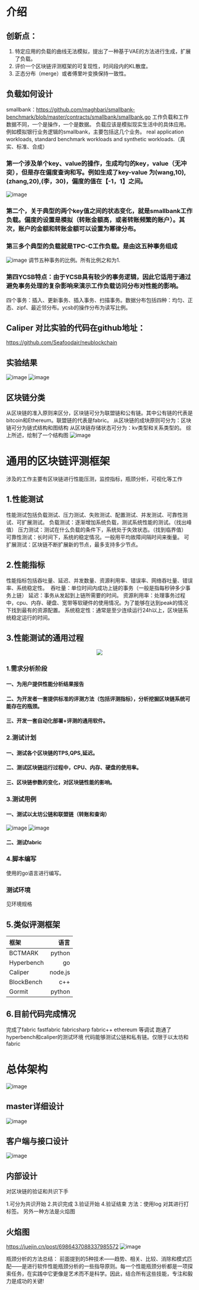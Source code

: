 # 介绍
## 创新点：
1. 特定应用的负载的曲线无法模拟，提出了一种基于VAE的方法进行生成，扩展了负载。
2. 评价一个区块链评测框架的可复现性，时间段内的KL散度。
3. 正态分布（merge）或者傅里叶变换保持一致性。
## 负载如何设计
smallbank：https://github.com/maghbari/smallbank-benchmark/blob/master/contracts/smallbank/smallbank.go
工作负载和工作数据不同，一个是操作，一个是数据。
负载应该是模拟现实生活中的具体应用。 例如模拟银行业务逻辑的smallbank，主要包括这几个业务。
 real application workloads,
standard benchmark workloads and synthetic workloads.（真实、标准、合成）
### 第一个涉及单个key、value的操作，生成均匀的key，value（无冲突），但是存在偏度查询和写。例如生成了key-value 为(wang,10),(zhang,20),(李，30)，偏度的值在【-1，1】之间。

![image](https://user-images.githubusercontent.com/51044388/225776994-012c2f64-3c04-434e-902a-90d8c11d77dc.png)
### 第二个，关于典型的两个key值之间的状态变化，就是smallbank工作负载。偏度的设置是模拟（转账金额高，或者转账频繁的账户）。其次，账户的金额和转账金额可以设置为幂律分布。
### 第三多个典型的负载就是TPC-C工作负载。是由这五种事务组成
![image](https://user-images.githubusercontent.com/51044388/225888252-ccca731a-3a89-4cb3-b4a1-7049b57cfc09.png)
调节五种事务的比例。所有比例之和为1.


### 第四YCSB特点：由于YCSB具有较少的事务逻辑，因此它适用于通过避免事务处理的复杂影响来演示工作负载访问分布对性能的影响。
四个事务：插入、更新事务、插入事务、扫描事务。数据分布包括四种：均匀、正态、zipf、最近邻分布。ycsb的操作分布为读写比例。
## Caliper 对比实验的代码在github地址：
https://github.com/Seafoodair/neublockchain
## 实验结果
![image](https://user-images.githubusercontent.com/51044388/219957191-e180824e-b358-4b8b-b8c1-afd8e4aaf56c.png)
![image](https://user-images.githubusercontent.com/51044388/219957269-ce8582b9-3b2b-4188-8efb-91ab94373e4f.png)


## 区块链分类
从区块链的准入原则来区分，区块链可分为联盟链和公有链。其中公有链的代表是bitcoin和Ethereum。联盟链的代表是fabric。
从区块链的成块原则可分为：区块链可分为链式结构和图结构
从区块链存储状态可分为：kv类型和关系类型的。
综上所述，绘制了一个结构图
![image](https://user-images.githubusercontent.com/51044388/192081836-7eb7b07e-0a85-4927-8a0f-3154787dc0bd.png)
# 通用的区块链评测框架
涉及的工作主要有区块链进行性能压测，监控指标，瓶颈分析，可视化等工作
## 1.性能测试
性能测试包括负载测试、压力测试、失败测试、配置测试、并发测试、可靠性测试、可扩展测试。
负载测试：逐渐增加系统负载，测试系统性能的测试。（找出峰值）
压力测试：测试在什么负载的条件下，系统处于失效状态。（找到临界值）
可靠性测试：长时间下，系统的稳定情况。一般用平均故障间隔时间来衡量。
可扩展测试：区块链不断扩展新的节点，最多支持多少节点。
## 2.性能指标
性能指标包括吞吐量、延迟、并发数量、资源利用率、错误率、网络吞吐量、错误率、系统稳定性。&nbsp;
吞吐量：单位时间内成功上链的事务（一般是指每秒钟多少事务上链）
延迟：事务从发起到上链所需要的时间。
资源利用率：处理事务过程中，cpu、内存、硬盘、宽带等软硬件的使用情况。为了能够在达到peak的情况下找到最有的资源配置。
系统稳定性：通常是至少连续运行24h以上，区块链系统稳定运行的时间。
## 3.性能测试的通用过程
<div align=center><img src="https://user-images.githubusercontent.com/51044388/192430925-c1647cf5-4d4c-46d7-ba29-46ae0c8f2167.png"/></div>

### 1.需求分析阶段
#### 一、为用户提供性能分析结果报告
#### 二、为开发者一套提供标准的评测方法（包括评测指标），分析挖掘区块链系统可能存在的瓶颈。
#### 三、开发一套自动化部署+评测的通用软件。
### 2.测试计划
#### 一、测试各个区块链的TPS,QPS,延迟。
#### 二、测试区块链运行过程中，CPU、内存、硬盘的使用率。
#### 三、区块链参数的变化，对区块链性能的影响。


### 3.测试用例
#### 一、测试以太坊公链和联盟链（转账和查询）
![image](https://user-images.githubusercontent.com/51044388/192133483-fafd0e9b-b8dc-4988-818d-cb4116a63514.png)
![image](https://user-images.githubusercontent.com/51044388/192136814-b5e8754b-6f69-4b02-a0a5-d55f92cdb920.png)


#### 二、测试fabric
### 4.脚本编写
使用的go语言进行编写。
### 测试环境
见环境规格


## 5.类似评测框架
| 框架 | 语言 |
|:-----------|----------:|
| BCTMARK | python |
| Hyperbench | go |
| Caliper | node.js |
| BlockBench | c++ |
| Gormit | python |
## 6.目前代码完成情况
完成了fabric fastfabric fabricsharp fabric++ ethereum 等调试
跑通了hyperbench和caliper的测试环境
代码能够测试公链和私有链。仅限于以太坊和fabric
# 总体架构
![image](https://user-images.githubusercontent.com/51044388/192221014-ff50627a-327b-49e6-861f-cfdb33397efa.png)

## master详细设计
![image](https://user-images.githubusercontent.com/51044388/192418373-bb176134-61b5-440e-a058-30d6c635c764.png)

## 客户端与接口设计
![image](https://user-images.githubusercontent.com/51044388/192420906-44e0612d-cdce-4442-b47f-a1734c0331f8.png)

## 内部设计
对区块链的验证和共识下手

1.可分为共识开始
2.共识完成
3.验证开始
4.验证结束
方法：使用log 对其进行打标签。
另外一种方法是火焰图

## 火焰图
https://juejin.cn/post/6986437088337985572
![image](https://user-images.githubusercontent.com/51044388/194694166-c4bb3b65-12c5-45c9-8e22-daba0da69cc3.png)

瓶颈分析的方法总结：
前面提到的5种技术——趋势、相关、比较、消除和模式匹配——是进行软件性能瓶颈分析的一些指导原则。每一个性能瓶颈分析都是一项探索任务，在实践中它更像是艺术而不是科学。因此，结合所有这些技能，专注和毅力是成功的关键!
